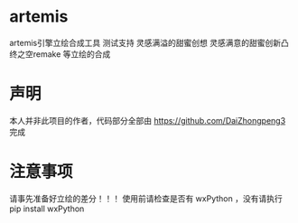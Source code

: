 # artemis
 artemis引擎立绘合成工具
 测试支持 灵感满溢的甜蜜创想 灵感满意的甜蜜创新凸 终之空remake 等立绘的合成
# 声明
 本人并非此项目的作者，代码部分全部由 https://github.com/DaiZhongpeng3 完成
# 注意事项
 请事先准备好立绘的差分！！！
 使用前请检查是否有 wxPython ，没有请执行 pip install wxPython